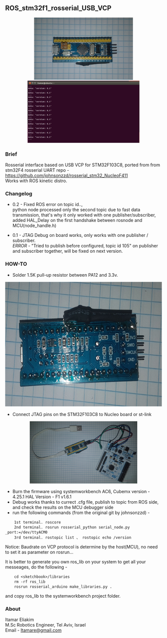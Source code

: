 ROS_stm32f1_rosserial_USB_VCP
------------------------

<p align="center">
<img src="https://github.com/Itamare4/Thesis/blob/master/MD_Images/stm32_front.jpg?raw=true" height="200" width=auto>
<img src="https://github.com/Itamare4/Thesis/blob/master/MD_Images/ros_terminal.png?raw=true" height="200" width=auto>
</p>

### Brief ###
Rosserial interface based on USB VCP for STM32F103C8, ported from from stm32F4 rosserial UART repo - https://github.com/johnsonzzd/rosserial_stm32_NucleoF411<br>
Works with ROS kinetic distro.

### Changelog ###
* 0.2 -
Fixed ROS error on topic id..,<br>
python node processed only the second topic due to fast data transmission, that's why it only worked with one publisher/subscriber,<br>
added HAL_Delay on the first handshake between rosnode and MCU(node_handle.h)

* 0.1 -
JTAG Debug on board works, only works with one publisher / subscriber.<br>
*ERROR* - "Tried to publish before configured, topic id 105" on publisher and subscriber together, will be fixed on next version.

### HOW-TO ###
* Solder 1.5K pull-up resistor between PA12 and 3.3v.
<p align="center">
<img src="https://github.com/Itamare4/Thesis/blob/master/MD_Images/stm32_back.jpg?raw=true" height="400" width=auto>
</p>

* Connect JTAG pins on the STM32F103C8 to Nucleo board or st-link
<p align="center">
<img src="https://github.com/Itamare4/Thesis/blob/master/MD_Images/stm32_debugger.jpg?raw=true" height="200" width=auto>
</p>

* Burn the firmware using systemworkbench AC6,
	Cubemx version - 4.25.1
	HAL Version - F1 v1.6.1
* Debug works thanks to currect .cfg file, publish to topic from ROS side, and check the results on the MCU debugger side
* run the following commands (from the original git by johnsonzzd) -
```
   	1st terminal. roscore
	2nd terminal. rosrun rosserial_python serial_node.py _port:=/dev/ttyACM0
	3rd terminal. rostopic list 、 rostopic echo /version
```

Notice: Baudrate on VCP protocol is determine by the host(MCU), no need to set it as parameter on rosrun...

It is better to generate you own ros_lib on your system to get all your messeages, do the following - 
```
   	cd <sketchbook>/libraries
   	rm -rf ros_lib
   	rosrun rosserial_arduino make_libraries.py .
``` 
and copy ros_lib to the systemworkbench project folder.

### About ###
Itamar Eliakim<br>
M.Sc Robotics Engineer, Tel Aviv, Israel<br>
Email - Itamare@gmail.com


